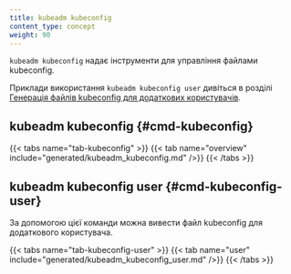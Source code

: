 ```yaml
---
title: kubeadm kubeconfig
content_type: concept
weight: 90
---
```


`kubeadm kubeconfig` надає інструменти для управління файлами kubeconfig.

Приклади використання `kubeadm kubeconfig user` дивіться в розділі [Генерація файлів kubeconfig для додаткових користувачів](/uk/docs/tasks/administer-cluster/kubeadm/kubeadm-certs#kubeconfig-additional-users).

## kubeadm kubeconfig {#cmd-kubeconfig}

{{< tabs name="tab-kubeconfig" >}}
{{< tab name="overview" include="generated/kubeadm_kubeconfig.md" />}}
{{< /tabs >}}

## kubeadm kubeconfig user {#cmd-kubeconfig-user}

За допомогою цієї команди можна вивести файл kubeconfig для додаткового користувача.

{{< tabs name="tab-kubeconfig-user" >}}
{{< tab name="user" include="generated/kubeadm_kubeconfig_user.md" />}}
{{< /tabs >}}
